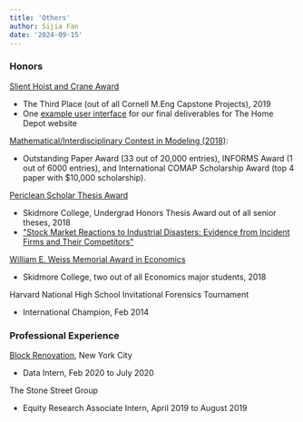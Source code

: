 ```yaml
---
title: 'Others'
author: Sijia Fan
date: '2024-09-15'
---
```


### Honors
[Slient Hoist and Crane Award](https://www.orie.cornell.edu/news/ories-peter-jackson-advises-winning-m-eng-project-team-annual-competition)
- The Third Place (out of all Cornell M.Eng Capstone Projects), 2019
- One [example user interface](https://sf395.shinyapps.io/UserInterface_test/) for our final deliverables for The Home Depot website

[Mathematical/Interdisciplinary Contest in Modeling (2018)](https://www.comap.com/undergraduate/contests/mcm/contests/2018/results/2018_ICM_Problem_E_Results.pdf):
- Outstanding Paper Award (33 out of 20,000 entries), INFORMS Award (1 out of 6000 entries), and International COMAP Scholarship Award (top 4 paper with $10,000 scholarship).

[Periclean Scholar Thesis Award](https://creativematter.skidmore.edu/peri_stu_scholar/)
- Skidmore College, Undergrad Honors Thesis Award out of all senior theses, 2018
- ["Stock Market Reactions to Industrial Disasters: Evidence from Incident Firms and Their Competitors"](https://creativematter.skidmore.edu/econ_studt_schol/88/)

[William E. Weiss Memorial Award in Economics](https://www.skidmore.edu/flip-books/hc/2018-honors-convocation/16/)
- Skidmore College, two out of all Economics major students, 2018

Harvard National High School Invitational Forensics Tournament
- International Champion, Feb 2014

### Professional Experience

[Block Renovation](https://www.blockrenovation.com/), New York City
- Data Intern, Feb 2020 to July 2020

The Stone Street Group
- Equity Research Associate Intern, April 2019 to August 2019
